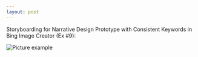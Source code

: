 ```yaml
---
layout: post
---
```


Storyboarding for Narrative Design Prototype with Consistent Keywords in Bing Image Creator (Ex #9):

![Picture example](https://mwmxyz.github.io/web-presentation/images/Viv_7.png)
